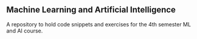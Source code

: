 ## Machine Learning and Artificial Intelligence

A repository to hold code snippets and exercises for the 4th semester ML and AI course.

